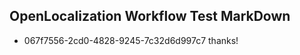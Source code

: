 ## OpenLocalization Workflow Test MarkDown

* 067f7556-2cd0-4828-9245-7c32d6d997c7 
thanks!



<!--HONumber=Jan16_HO3-->
